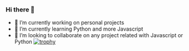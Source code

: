 ### Hi there 👋

- 🔭 I’m currently working on personal projects
- 🌱 I’m currently learning Python and more Javascript
- 👯 I’m looking to collaborate on any project related with Javascript or Python
[![trophy](https://github-profile-trophy.vercel.app/YossefHernandez=ryo-ma)](https://github.com/ryo-ma/github-profile-trophy)

